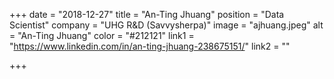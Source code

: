 +++
date = "2018-12-27"
title = "An-Ting Jhuang"
position = "Data Scientist"
company = "UHG R&D (Savvysherpa)"
image = "ajhuang.jpeg"
alt = "An-Ting Jhuang"
color = "#212121"
link1 = "https://www.linkedin.com/in/an-ting-jhuang-238675151/"
link2 = ""

+++
